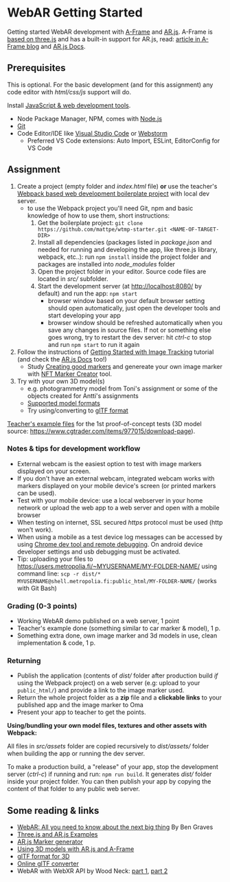 # WebAR Getting Started

Getting started WebAR development with [A-Frame](https://aframe.io/) and [AR.js](https://github.com/AR-js-org/AR.js). A-Frame is [based on three.js](https://aframe.io/docs/1.2.0/introduction/developing-with-threejs.html) and has a built-in support for AR.js, read: [article in A-Frame blog](https://aframe.io/blog/arjs/) and [AR.js Docs](https://ar-js-org.github.io/AR.js-Docs/marker-based/).

## Prerequisites

This is optional. For the basic development (and for this assignment) any code editor with _html/css/js_ support will do.

Install [JavaScript & web development tools](./00-software-setup.md).

- Node Package Manager, NPM, comes with [Node.js](https://nodejs.org/en/)
- [Git](https://git-scm.com/downloads)
- Code Editor/IDE like [Visual Studio Code](https://code.visualstudio.com/) or [Webstorm](https://www.jetbrains.com/webstorm/)
  - Preferred VS Code extensions: Auto Import, ESLint, EditorConfig for VS Code

## Assignment

1. Create a project (empty folder and _index.html_ file) **or** use the teacher's [Webpack based web development boilerplate project](https://github.com/mattpe/wtmp-starter) with local dev server.
    - to use the Webpack project you'll need Git, npm and basic knowledge of how to use them, short instructions:
        1. Get the boilerplate project: `git clone https://github.com/mattpe/wtmp-starter.git <NAME-OF-TARGET-DIR>`
        1. Install all dependencies (packages listed in _package.json_ and needed for running and developing the app, like three.js library, webpack, etc..): run `npm install` inside the project folder and packages are installed into _node\_modules_ folder
        1. Open the project folder in your editor. Source code files are located in _src/_ subfolder.
        1. Start the development server (at <http://localhost:8080/> by default) and run the app: `npm start`
            - browser window based on your default browser setting should open automatically, just open the developer tools and start developing your app
            - browser window should be refreshed automatically when you save any changes in source files. If not or something else goes wrong, try to restart the dev server: hit _ctrl-c_ to stop and run `npm start` to run it again
2. Follow the instructions of [Getting Started with Image Tracking](https://aframe.io/blog/arjs3/) tutorial (and check the [AR.js Docs](https://ar-js-org.github.io/AR.js-Docs/) too!)
    - Study [Creating good markers](https://github.com/Carnaux/NFT-Marker-Creator/wiki/Creating-good-markers) and genereate your own image marker with [NFT Marker Creator](https://carnaux.github.io/NFT-Marker-Creator/) tool.
3. Try with your own 3D model(s)
    - e.g. photogrammetry model from Toni's assignment or some of the objects created for Antti's assignments
    - [Supported model formats](https://aframe.io/docs/1.2.0/introduction/models.html)
    - Try using/converting to [glTF format](https://aframe.io/docs/1.2.0/components/gltf-model.html)

[Teacher's example files](../assets/webar/) for the 1st proof-of-concept tests (3D model source: <https://www.cgtrader.com/items/977015/download-page>).

### Notes & tips for development workflow

- External webcam is the easiest option to test with image markers displayed on your screen.
- If you don't have an external webcam, integrated webcam works with markers displayed on your mobile device's screen (or printed markers can be used).
- Test with your mobile device: use a local webserver in your home network or upload the web app to a web server and open with a mobile browser
- When testing on internet, SSL secured _https_ protocol must be used (http won't work).
- When using a mobile as a test device log messages can be accessed by using [Chrome dev tool and remote debugging](https://developers.google.com/web/tools/chrome-devtools/remote-debugging). On android device developer settings and usb debugging must be activated.
- Tip: uploading your files to <https://users.metropolia.fi/~MYUSERNAME/MY-FOLDER-NAME/> using command line: `scp -r dist/* MYUSERNAME@shell.metropolia.fi:public_html/MY-FOLDER-NAME/` (works with Git Bash)

### Grading (0-3 points)

- Working WebAR demo published on a web server, 1 point
- Teacher's example done (something similar to car marker & model), 1 p.
- Something extra done, own image marker and 3d models in use, clean implementation & code, 1 p.

### Returning

- Publish the application (contents of _dist/_ folder after production build _if_ using the Webpack project) on a web server (e.g: upload to your `public_html/`) and provide a link to the image marker used.
- Return the whole project folder as a **zip** file and a **clickable links** to your published app and the image marker to Oma
- Present your app to teacher to get the points.

**Using/bundling your own model files, textures and other assets with Webpack:**

All files in _src/assets_ folder are copied recursively to _dist/assets/_ folder when building the app or running the dev server.

To make a production build, a "release" of your app, stop the development server (_ctrl-c_) if running and run: `npm run build`. It generates _dist/_ folder inside your project folder. You can then publish your app by copying the content of that folder to any public web server.

## Some reading & links

- [WebAR: All you need to know about the next big thing](https://www.creativebloq.com/features/webar) By Ben Graves
- [Three.js and AR.js Examples](https://stemkoski.github.io/AR-Examples/)
- [AR.js Marker generator](https://ar-js-org.github.io/AR.js/three.js/examples/marker-training/examples/generator.html)
- [Using 3D models with AR.js and A-Frame](https://medium.com/@akashkuttappa/using-3d-models-with-ar-js-and-a-frame-84d462efe498)
- [glTF format for 3D](https://en.wikipedia.org/wiki/GlTF)
- [Online glTF converter](https://anyconv.com/gltf-converter/)
- WebAR with WebXR API by Wood Neck: [part 1](https://medium.com/naver-fe-platform/webar-with-webxr-api-part-1-e191a2dc7177), [part 2](https://medium.com/naver-fe-platform/webar-with-webxr-api-part-2-dc76b20767fb)
